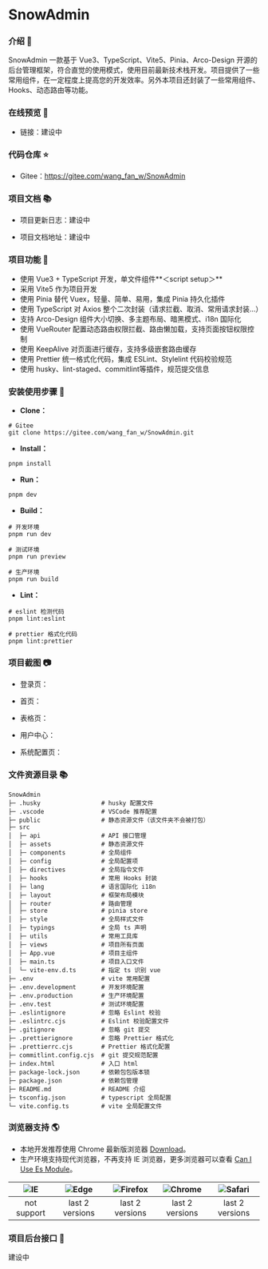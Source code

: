 # SnowAdmin

### 介绍 📖

SnowAdmin 一款基于 Vue3、TypeScript、Vite5、Pinia、Arco-Design 开源的后台管理框架，符合直觉的使用模式，使用目前最新技术栈开发。项目提供了一些常用组件，在一定程度上提高您的开发效率。另外本项目还封装了一些常用组件、Hooks、动态路由等功能。

### 在线预览 👀

- 链接：建设中

### 代码仓库 ⭐

- Gitee：https://gitee.com/wang_fan_w/SnowAdmin

### 项目文档 📚

- 项目更新日志：建设中

- 项目文档地址：建设中

### 项目功能 🔨

- 使用 Vue3 + TypeScript 开发，单文件组件**＜script setup＞**
- 采用 Vite5 作为项目开发
- 使用 Pinia 替代 Vuex，轻量、简单、易用，集成 Pinia 持久化插件
- 使用 TypeScript 对 Axios 整个二次封装（请求拦截、取消、常用请求封装…）
- 支持 Arco-Design 组件大小切换、多主题布局、暗黑模式、i18n 国际化
- 使用 VueRouter 配置动态路由权限拦截、路由懒加载，支持页面按钮权限控制
- 使用 KeepAlive 对页面进行缓存，支持多级嵌套路由缓存
- 使用 Prettier 统一格式化代码，集成 ESLint、Stylelint 代码校验规范
- 使用 husky、lint-staged、commitlint等插件，规范提交信息

### 安装使用步骤 📔

- **Clone：**

```text
# Gitee
git clone https://gitee.com/wang_fan_w/SnowAdmin.git
```

- **Install：**

```text
pnpm install
```

- **Run：**

```text
pnpm dev
```

- **Build：**

```text
# 开发环境
pnpm run dev

# 测试环境
pnpm run preview

# 生产环境
pnpm run build
```

- **Lint：**

```text
# eslint 检测代码
pnpm lint:eslint

# prettier 格式化代码
pnpm lint:prettier
```

### 项目截图 📷

- 登录页：

- 首页：

- 表格页：

- 用户中心：

- 系统配置页：

### 文件资源目录 📚

```text
SnowAdmin
├─ .husky                 # husky 配置文件
├─ .vscode                # VSCode 推荐配置
├─ public                 # 静态资源文件（该文件夹不会被打包）
├─ src
│  ├─ api                 # API 接口管理
│  ├─ assets              # 静态资源文件
│  ├─ components          # 全局组件
│  ├─ config              # 全局配置项
│  ├─ directives          # 全局指令文件
│  ├─ hooks               # 常用 Hooks 封装
│  ├─ lang                # 语言国际化 i18n
│  ├─ layout              # 框架布局模块
│  ├─ router              # 路由管理
│  ├─ store               # pinia store
│  ├─ style               # 全局样式文件
│  ├─ typings             # 全局 ts 声明
│  ├─ utils               # 常用工具库
│  ├─ views               # 项目所有页面
│  ├─ App.vue             # 项目主组件
│  ├─ main.ts             # 项目入口文件
│  └─ vite-env.d.ts       # 指定 ts 识别 vue
├─ .env                   # vite 常用配置
├─ .env.development       # 开发环境配置
├─ .env.production        # 生产环境配置
├─ .env.test              # 测试环境配置
├─ .eslintignore          # 忽略 Eslint 校验
├─ .eslintrc.cjs          # Eslint 校验配置文件
├─ .gitignore             # 忽略 git 提交
├─ .prettierignore        # 忽略 Prettier 格式化
├─ .prettierrc.cjs        # Prettier 格式化配置
├─ commitlint.config.cjs  # git 提交规范配置
├─ index.html             # 入口 html
├─ package-lock.json      # 依赖包包版本锁
├─ package.json           # 依赖包管理
├─ README.md              # README 介绍
├─ tsconfig.json          # typescript 全局配置
└─ vite.config.ts         # vite 全局配置文件
```

### 浏览器支持 🌎

- 本地开发推荐使用 Chrome 最新版浏览器 [Download](https://www.google.com/intl/zh-CN/chrome/)。
- 生产环境支持现代浏览器，不再支持 IE 浏览器，更多浏览器可以查看 [Can I Use Es Module](https://caniuse.com/?search=ESModule)。

| ![IE](https://i.imgtg.com/2023/04/11/8z7ot.png) | ![Edge](https://i.imgtg.com/2023/04/11/8zr3p.png) | ![Firefox](https://i.imgtg.com/2023/04/11/8zKiU.png) | ![Chrome](https://i.imgtg.com/2023/04/11/8zNrx.png) | ![Safari](https://i.imgtg.com/2023/04/11/8zeGj.png) |
| :---------------------------------------------: | :-----------------------------------------------: | :--------------------------------------------------: | :-------------------------------------------------: | :-------------------------------------------------: |
|                   not support                   |                  last 2 versions                  |                   last 2 versions                    |                   last 2 versions                   |                   last 2 versions                   |

### 项目后台接口 🧩

建设中
